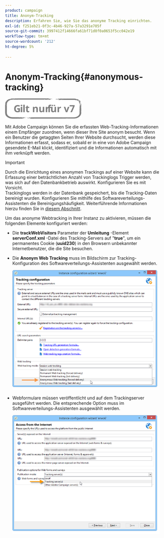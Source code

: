 ```yaml
---
product: campaign
title: Anonym-Tracking
description: Erfahren Sie, wie Sie das anonyme Tracking einrichten.
exl-id: f251eb21-0f3c-4b46-927a-57a3291e705f
source-git-commit: 3997412f14666fa61bf71d0f0a0653f5cc042e19
workflow-type: tm+mt
source-wordcount: '212'
ht-degree: 5%

---
```


# Anonym-Tracking{#anonymous-tracking}

![](../../assets/v7-only.svg)

Mit Adobe Campaign können Sie die erfassten Web-Tracking-Informationen einem Empfänger zuordnen, wenn dieser Ihre Site anonym besucht. Wenn ein Benutzer die getaggten Seiten Ihrer Website durchsucht, werden diese Informationen erfasst, sodass er, sobald er in eine von Adobe Campaign gesendete E-Mail klickt, identifiziert und die Informationen automatisch mit ihm verknüpft werden.

>[!IMPORTANT]
>
>Durch die Einrichtung eines anonymen Trackings auf einer Website kann die Erfassung einer beträchtlichen Anzahl von Trackinglogs Trigger werden, was sich auf den Datenbankbetrieb auswirkt. Konfigurieren Sie es mit Vorsicht.\
>Trackinglogs werden in der Datenbank gespeichert, bis die Tracking-Daten bereinigt wurden. Konfigurieren Sie mithilfe des Softwareverteilungs-Assistenten die Bereinigungshäufigkeit. Weiterführende Informationen hierzu finden Sie in [diesem Abschnitt](../../installation/using/deploying-an-instance.md#purging-data).

Um das anonyme Webtracking in Ihrer Instanz zu aktivieren, müssen die folgenden Elemente konfiguriert werden:

* Die **trackWebVisitors** Parameter der **Umleitung** -Element **serverConf.xml** -Datei des Tracking-Servers auf &quot;**true**&quot;, um ein permanentes Cookie (**uuid230**) in den Browsern unbekannter Internetbenutzer, die die Site besuchen.
* Die **Anonym Web Tracking** muss im Bildschirm zur Tracking-Konfiguration des Softwareverteilungs-Assistenten ausgewählt werden.

   ![](assets/webtracking_anonymous_set.png)

* Webformulare müssen veröffentlicht und auf dem Trackingserver ausgeführt werden. Die entsprechende Option muss im Softwareverteilungs-Assistenten ausgewählt werden.

   ![](assets/webtracking_publication_set_for_webapps.png)
